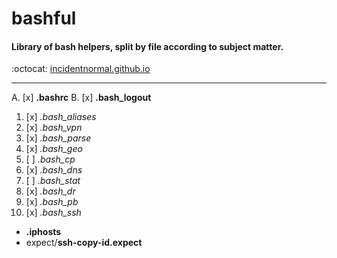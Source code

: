 # bashful
#### Library of bash helpers, split by file according to subject matter.
:octocat: [incidentnormal.github.io](https://incidentnormal.github.io)
- - - -
A. [x] **.bashrc**
B. [x] **.bash_logout**

1. [x] *.bash_aliases*
2. [x] *.bash_vpn*
3. [x] *.bash_parse*
4. [x] *.bash_geo*
5. [ ] *.bash_cp*
6. [x] *.bash_dns*
7. [ ] *.bash_stat*
8. [x] *.bash_dr*
9. [x] *.bash_pb*
10. [x] *.bash_ssh*
- **.iphosts**
- expect/**ssh-copy-id.expect**












